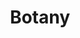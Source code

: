 ---
title: Botany
longTitle: 'Botany'
tags:
- gccommon
narrowerTerm:
- "[[Biology]]"
relatedTerm:
- "[[Plants Botanical gardens Herbaria]]"
---